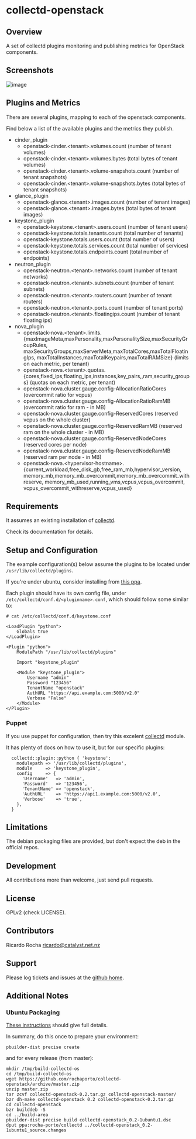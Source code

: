 collectd-openstack
==================

## Overview

A set of collectd plugins monitoring and publishing metrics for OpenStack components.

## Screenshots

![image](https://raw.github.com/rochaporto/collectd-openstack/master/public/openstack-usage.png)

## Plugins and Metrics

There are several plugins, mapping to each of the openstack components.

Find below a list of the available plugins and the metrics they publish.

* cinder_plugin
  * openstack-cinder.&lt;tenant>.volumes.count (number of tenant volumes)
  * openstack-cinder.&lt;tenant>.volumes.bytes (total bytes of tenant volumes)
  * openstack-cinder.&lt;tenant>.volume-snapshots.count (number of tenant snapshots)
  * openstack-cinder.&lt;tenant>.volume-snapshots.bytes (total bytes of tenant snapshots)
* glance_plugin
  * openstack-glance.&lt;tenant>.images.count (number of tenant images)
  * openstack-glance.&lt;tenant>.images.bytes (total bytes of tenant images)
* keystone_plugin
  * openstack-keystone.&lt;tenant>.users.count (number of tenant users)
  * openstack-keystone.totals.tenants.count (total number of tenants)
  * openstack-keystone.totals.users.count (total number of users)
  * openstack-keystone.totals.services.count (total number of services)
  * openstack-keystone.totals.endpoints.count (total number of endpoints)
* neutron_plugin
  * openstack-neutron.&lt;tenant>.networks.count (number of tenant networks)
  * openstack-neutron.&lt;tenant>.subnets.count (number of tenant subnets)
  * openstack-neutron.&lt;tenant>.routers.count (number of tenant routers)
  * openstack-neutron.&lt;tenant>.ports.count (number of tenant ports)
  * openstack-neutron.&lt;tenant>.floatingips.count (number of tenant floating ips)
* nova_plugin
  * openstack-nova.&lt;tenant>.limits.{maxImageMeta,maxPersonality,maxPersonalitySize,maxSecurityGroupRules,
                                       maxSecurityGroups,maxServerMeta,maxTotalCores,maxTotalFloatingIps,
                                       maxTotalInstances,maxTotalKeypairs,maxTotalRAMSize}
    (limits on each metric, per tenant)
  * openstack-nova.&lt;tenant>.quotas.{cores,fixed_ips,floating_ips,instances,key_pairs,,ram,security_groups}
    (quotas on each metric, per tenant)
  * openstack-nova.cluster.gauge.config-AllocationRatioCores (overcommit ratio for vcpus)
  * openstack-nova.cluster.gauge.config-AllocationRatioRamMB (overcommit ratio for ram - in MB)
  * openstack-nova.cluster.gauge.config-ReservedCores (reserved vcpus on the whole cluster)
  * openstack-nova.cluster.gauge.config-ReservedRamMB (reserved ram on the whole cluster - in MB)
  * openstack-nova.cluster.gauge.config-ReservedNodeCores (reserved cores per node)
  * openstack-nova.cluster.gauge.config-ReservedNodeRamMB (reserved ram per node - in MB)
  * openstack-nova.&lt;hypervisor-hostname>.{current_workload,free_disk_gb,free_ram_mb,hypervisor_version,
                                             memory_mb,memory_mb_overcommit,memory_mb_overcommit_withreserve,
                                             memory_mb_used,running_vms,vcpus,vcpus_overcommit,
                                             vcpus_overcommit_withreserve,vcpus_used}

## Requirements

It assumes an existing installation of [collectd](http://collectd.org/documentation.shtml).

Check its documentation for details.

## Setup and Configuration

The example configuration(s) below assume the plugins to be located under `/usr/lib/collectd/plugins`.

If you're under ubuntu, consider installing from [this ppa](https://launchpad.net/~rocha-porto/+archive/collectd).

Each plugin should have its own config file, under `/etc/collectd/conf.d/<pluginname>.conf`, which
should follow some similar to:
```
# cat /etc/collectd/conf.d/keystone.conf

<LoadPlugin "python">
    Globals true
</LoadPlugin>

<Plugin "python">
    ModulePath "/usr/lib/collectd/plugins"

    Import "keystone_plugin"

    <Module "keystone_plugin">
        Username "admin"
        Password "123456"
        TenantName "openstack"
        AuthURL "https://api.example.com:5000/v2.0"
        Verbose "False"
    </Module>
</Plugin>
```

### Puppet

If you use puppet for configuration, then try this excelent [collectd](https://github.com/pdxcat/puppet-module-collectd) module.

It has plenty of docs on how to use it, but for our specific plugins:
```
  collectd::plugin::python { 'keystone':
    modulepath => '/usr/lib/collectd/plugins',
    module     => 'keystone_plugin',
    config     => {
      'Username'   => 'admin',
      'Password'   => '123456',
      'TenantName' => 'openstack',
      'AuthURL'    => 'https://api1.example.com:5000/v2.0',
      'Verbose'    => 'true',
    },
  }
```

## Limitations

The debian packaging files are provided, but don't expect the deb in the official repos.

## Development

All contributions more than welcome, just send pull requests.

## License

GPLv2 (check LICENSE).

## Contributors

Ricardo Rocha <ricardo@catalyst.net.nz>

## Support

Please log tickets and issues at the [github home](https://github.com/rochaporto/collectd-openstack/issues).

## Additional Notes

### Ubuntu Packaging

[These instructions](http://packaging.ubuntu.com/html/packaging-new-software.html) should give full details.

In summary, do this once to prepare your environment:
```
pbuilder-dist precise create
```

and for every release (from master):
```
mkdir /tmp/build-collectd-os
cd /tmp/build-collectd-os
wget https://github.com/rochaporto/collectd-openstack/archive/master.zip
unzip master.zip
tar zcvf collectd-openstack-0.2.tar.gz collectd-openstack-master/
bzr dh-make collectd-openstack 0.2 collectd-openstack-0.2.tar.gz
cd collectd-openstack
bzr builddeb -S
cd ../build-area
pbuilder-dist precise build collectd-openstack_0.2-1ubuntu1.dsc
dput ppa:rocha-porto/collectd ../collectd-openstack_0.2-1ubuntu1_source.changes
```
